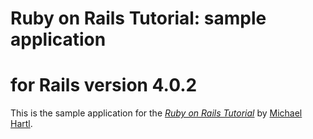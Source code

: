 # Ruby on Rails Tutorial: sample application
# for Rails version 4.0.2

This is the sample application for
the [*Ruby on Rails Tutorial*](http://railstutorial.org/)
by [Michael Hartl](http://michaelhartl.com/).
